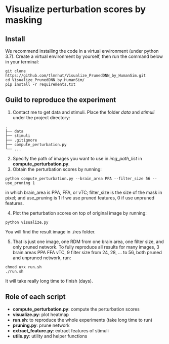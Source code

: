 # Visualize perturbation scores by masking

## Install
We recommend installing the code in a virtual environment (under python 3.7). Create a virtual environment by yourself,
then run the command below in your terminal:

    git clone https://github.com/tlmnhut/Visualize_PrunedDNN_by_HumanSim.git
    cd Visualize_PrunedDNN_by_HumanSim/
    pip install -r requirements.txt

## Guild to reproduce the experiment
1. Contact me to get data and stimuli. Place the folder *data* and *stimuli* under the project
directory:

```
.
├── data
├── stimuli
├── .gitignore
├── compute_perturbation.py
└── ...
```

2. Specify the path of images you want to use in *img_path_list* in **compute_perturbation.py**.
3. Obtain the perturbation scores by running:

```
python compute_perturbation.py --brain_area PPA --filter_size 56 --use_pruning 1
```

in which brain_area is PPA, FFA, or vTC; filter_size is the size of the mask in pixel; and use_pruning is 1 if we 
use pruned features, 0 if use unpruned features.

4. Plot the perturbation scores on top of original image by running:

```
python visualize.py
```
    
You will find the result image in ./res folder.

5. That is just one image, one RDM from one brain area, one filter size, and only pruned network. To fully reproduce
all results for many images, 3 brain areas PPA FFA vTC, 9 filter size from 24, 28, ... to 56, both pruned and unpruned
network, run:

```
chmod u+x run.sh
./run.sh
```


It will take really long time to finish (days).

## Role of each script

- **compute_perturbation.py**: compute the perturbation scores
- **visualize.py**: plot heatmap
- **run.sh**: to reproduce the whole experiments (take long time to run)
- **pruning.py**: prune network
- **extract_feature.py**: extract features of stimuli
- **utils.py**: utility and helper functions
